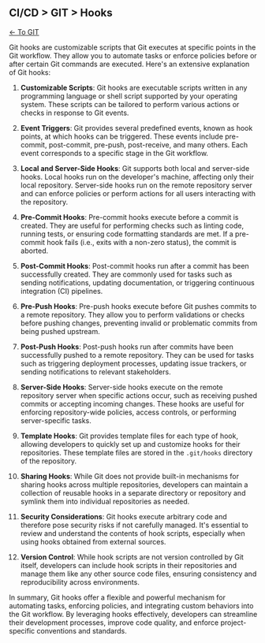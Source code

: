 ## CI/CD > GIT > Hooks

[<- To GIT](./index.md)


Git hooks are customizable scripts that Git executes at specific points in the Git workflow. They allow you to automate tasks or enforce policies before or after certain Git commands are executed. Here's an extensive explanation of Git hooks:

1. **Customizable Scripts**: Git hooks are executable scripts written in any programming language or shell script supported by your operating system. These scripts can be tailored to perform various actions or checks in response to Git events.

2. **Event Triggers**: Git provides several predefined events, known as hook points, at which hooks can be triggered. These events include pre-commit, post-commit, pre-push, post-receive, and many others. Each event corresponds to a specific stage in the Git workflow.

3. **Local and Server-Side Hooks**: Git supports both local and server-side hooks. Local hooks run on the developer's machine, affecting only their local repository. Server-side hooks run on the remote repository server and can enforce policies or perform actions for all users interacting with the repository.

4. **Pre-Commit Hooks**: Pre-commit hooks execute before a commit is created. They are useful for performing checks such as linting code, running tests, or ensuring code formatting standards are met. If a pre-commit hook fails (i.e., exits with a non-zero status), the commit is aborted.

5. **Post-Commit Hooks**: Post-commit hooks run after a commit has been successfully created. They are commonly used for tasks such as sending notifications, updating documentation, or triggering continuous integration (CI) pipelines.

6. **Pre-Push Hooks**: Pre-push hooks execute before Git pushes commits to a remote repository. They allow you to perform validations or checks before pushing changes, preventing invalid or problematic commits from being pushed upstream.

7. **Post-Push Hooks**: Post-push hooks run after commits have been successfully pushed to a remote repository. They can be used for tasks such as triggering deployment processes, updating issue trackers, or sending notifications to relevant stakeholders.

8. **Server-Side Hooks**: Server-side hooks execute on the remote repository server when specific actions occur, such as receiving pushed commits or accepting incoming changes. These hooks are useful for enforcing repository-wide policies, access controls, or performing server-specific tasks.

9. **Template Hooks**: Git provides template files for each type of hook, allowing developers to quickly set up and customize hooks for their repositories. These template files are stored in the `.git/hooks` directory of the repository.

10. **Sharing Hooks**: While Git does not provide built-in mechanisms for sharing hooks across multiple repositories, developers can maintain a collection of reusable hooks in a separate directory or repository and symlink them into individual repositories as needed.

11. **Security Considerations**: Git hooks execute arbitrary code and therefore pose security risks if not carefully managed. It's essential to review and understand the contents of hook scripts, especially when using hooks obtained from external sources.

12. **Version Control**: While hook scripts are not version controlled by Git itself, developers can include hook scripts in their repositories and manage them like any other source code files, ensuring consistency and reproducibility across environments.

In summary, Git hooks offer a flexible and powerful mechanism for automating tasks, enforcing policies, and integrating custom behaviors into the Git workflow. By leveraging hooks effectively, developers can streamline their development processes, improve code quality, and enforce project-specific conventions and standards.